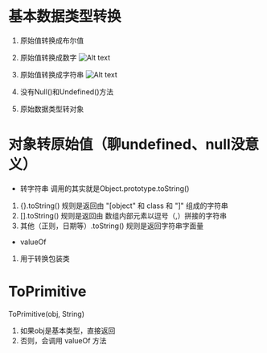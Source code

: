 # 基本数据类型转换
1. 原始值转换成布尔值
2. 原始值转换成数字
![Alt text](image.png)

3. 原始值转换成字符串
![Alt text](image-1.png)

4. 没有Null()和Undefined()方法

5. 原始数据类型转对象

# 对象转原始值（聊undefined、null没意义）
- 转字符串 调用的其实就是Object.prototype.toString()
1. {}.toString() 规则是返回由 "[object" 和 class 和 "]" 组成的字符串
2. [].toString() 规则是返回由 数组内部元素以逗号（,）拼接的字符串
3. 其他（正则，日期等）.toString() 规则是返回字符串字面量

- valueOf
1. 用于转换包装类


# ToPrimitive
ToPrimitive(obj, String)
1. 如果obj是基本类型，直接返回
2. 否则，会调用 valueOf 方法


